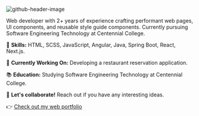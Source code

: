 
<!--
**haneefmhmmd/haneefmhmmd** is a ✨ _special_ ✨ repository because its `README.md` (this file) appears on your GitHub profile.

Here are some ideas to get you started:

- 🔭 I’m currently working on ...
- 🌱 I’m currently learning ...
- 👯 I’m looking to collaborate on ...
- 🤔 I’m looking for help with ...
- 💬 Ask me about ...
- 📫 How to reach me: ...
- 😄 Pronouns: ...
- ⚡ Fun fact: ...
-->
![github-header-image](https://github.com/haneefmhmmd/haneefmhmmd/assets/52352973/9c95de9b-593c-43dc-b6cd-4fed46688b94)

Web developer with 2+ years of experience crafting performant web pages, UI components, and reusable style guide components. Currently pursuing Software Engineering Technology at Centennial College.

🚀 **Skills:** HTML, SCSS, JavaScript, Angular, Java, Spring Boot, React, Next.js.

🌱 **Currently Working On:** Developing a restaurant reservation application.

📚 **Education:** Studying Software Engineering Technology at Centennial College.

💬 **Let's collaborate!** Reach out if you have any interesting ideas.

👉 [Check out my web portfolio](https://haneefmhmmd.github.io/resume/)
